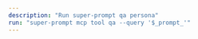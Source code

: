 ```yaml
---
description: "Run super-prompt qa persona"
run: "super-prompt mcp tool qa --query '$_prompt_'"
---
```

